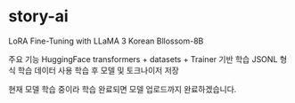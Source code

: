 # story-ai

LoRA Fine-Tuning with LLaMA 3 Korean Bllossom-8B

주요 기능
HuggingFace transformers + datasets + Trainer 기반 학습
JSONL 형식 학습 데이터 사용
학습 후 모델 및 토크나이저 저장

현재 모델 학습 중이라 학습 완료되면 모델 업로드까지 완료하겠습니다.

